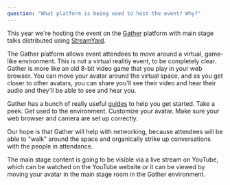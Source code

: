 ```yaml
---
question: "What platform is being used to host the event? Why?"
---
```


This year we're hosting the event on the [Gather](https://gather.town) platform with main stage talks distributed using [StreamYard](https://streamyard.com/).

The Gather platform allows event attendees to move around a virtual, game-like environment. This is not a virtual realitiy event, to be completely clear. Gather is more like an old 8-bit video game that you play in your web browser. You can move your avatar around the virtual space, and as you get closer to other avatars, you can share you'll see their video and hear their audio and they'll be able to see and hear you.

Gather has a bunch of really useful [guides]([https://support.gather.town/help/gather-basics](https://support.gather.town/hc/en-us)) to help you get started. Take a peek. Get used to the environment. Customize your avatar. Make sure your web browser and camera are set up correctly.

Our hope is that Gather will help with networking, because attendees will be able to "walk" around the space and organically strike up conversations with the people in attendance.

The main stage content is going to be visible via a live stream on YouTube, which can be watched on the YouTube website or it can be viewed by moving your avatar in the main stage room in the Gather environment.
